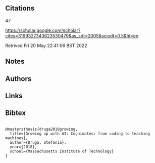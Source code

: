 ## Citations

47

https://scholar.google.com/scholar?cites=3199327343623530479&as_sdt=2005&sciodt=0,5&hl=en

Retrived
Fri 20 May 22:41:06 BST 2022

## Notes

## Authors 

## Links 

## Bibtex 
```

@mastersthesis{druga2018growing,
  title={Growing up with AI: Cognimates: from coding to teaching machines},
  author={Druga, Stefania},
  year={2018},
  school={Massachusetts Institute of Technology}
}


```
